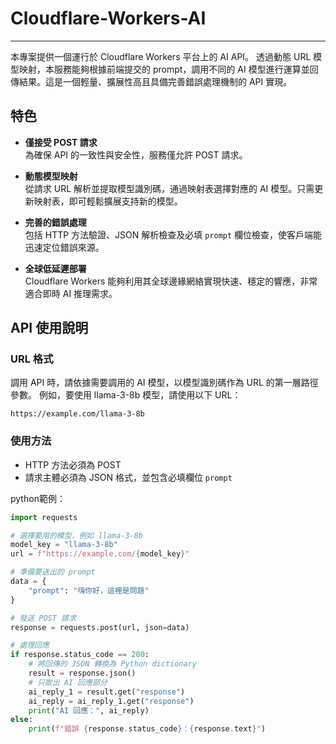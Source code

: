 # Cloudflare-Workers-AI
---
本專案提供一個運行於 Cloudflare Workers 平台上的 AI API。
透過動態 URL 模型映射，本服務能夠根據前端提交的 prompt，調用不同的 AI 模型進行運算並回傳結果。這是一個輕量、擴展性高且具備完善錯誤處理機制的 API 實現。

## 特色

- **僅接受 POST 請求**  
  為確保 API 的一致性與安全性，服務僅允許 POST 請求。
  
- **動態模型映射**  
  從請求 URL 解析並提取模型識別碼，通過映射表選擇對應的 AI 模型。只需更新映射表，即可輕鬆擴展支持新的模型。

- **完善的錯誤處理**  
  包括 HTTP 方法驗證、JSON 解析檢查及必填 `prompt` 欄位檢查，使客戶端能迅速定位錯誤來源。

- **全球低延遲部署**  
  Cloudflare Workers 能夠利用其全球邊緣網絡實現快速、穩定的響應，非常適合即時 AI 推理需求。

## API 使用說明
### URL 格式
調用 API 時，請依據需要調用的 AI 模型，以模型識別碼作為 URL 的第一層路徑參數。
例如，要使用 llama-3-8b 模型，請使用以下 URL：
```
https://example.com/llama-3-8b
```

### 使用方法
- HTTP 方法必須為 POST
- 請求主體必須為 JSON 格式，並包含必填欄位 `prompt`

python範例：
```python
import requests

# 選擇要用的模型，例如 llama-3-8b
model_key = "llama-3-8b"
url = f"https://example.com/{model_key}"

# 準備要送出的 prompt
data = {
    "prompt": "嗨你好，這裡是問題"
}

# 發送 POST 請求
response = requests.post(url, json=data)

# 處理回應
if response.status_code == 200:
    # 將回傳的 JSON 轉換為 Python dictionary
    result = response.json()
    # 只取出 AI 回應部分
    ai_reply_1 = result.get("response")
    ai_reply = ai_reply_1.get("response")
    print("AI 回應：", ai_reply)
else:
    print(f"錯誤 {response.status_code}：{response.text}")
```
